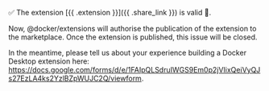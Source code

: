 :white_check_mark: The extension [{{ .extension }}]({{ .share_link }}) is valid :tada:.

Now, @docker/extensions will authorise the publication of the extension to the marketplace.
Once the extension is published, this issue will be closed.

In the meantime, please tell us about your experience building a Docker Desktop extension here: https://docs.google.com/forms/d/e/1FAIpQLSdruIWGS9Em0p2jVIixQeiVyQJs27EzLA4ks2YzlBZpWUJC2Q/viewform.

